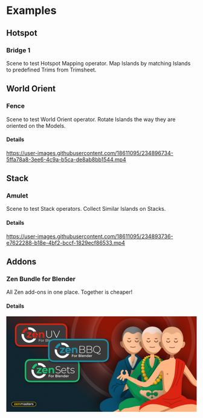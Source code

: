 # Examples

## Hotspot

### Bridge 1
Scene to test Hotspot Mapping operator. 
Map Islands by matching Islands to predefined Trims from Trimsheet.

[//]: # (https://github.com/zen-masters/Zen-UV/raw/master/examples/ZenUV_Hotspot_Bridge1.zip)

## World Orient

### Fence
Scene to test World Orient operator. 
Rotate Islands the way they are oriented on the Models.

#### Details
https://user-images.githubusercontent.com/18611095/234896734-5ffa78a8-3ee6-4c9a-b5ca-de8ab8bb1544.mp4

[//]: # (https://github.com/zen-masters/Zen-UV/raw/master/examples/ZenUV_WorldOrient_Example_01.zip)

## Stack

### Amulet
Scene to test Stack operators.
Collect Similar Islands on Stacks.

#### Details
https://user-images.githubusercontent.com/18611095/234893736-e7622288-b18e-4bf2-bccf-1829ecf86533.mp4

[//]: # (https://github.com/zen-masters/Zen-UV/raw/master/examples/ZenUV_Stack_Example_01.zip)

## Addons

### Zen Bundle for Blender
All Zen add-ons in one place.
Together is cheaper!

#### Details
![bundle_image](../mkdocs/img/banners/bmarket-zen-bundle.jpg)

[comment]: # (https://www.blendermarket.com/products/zen-bundle)
